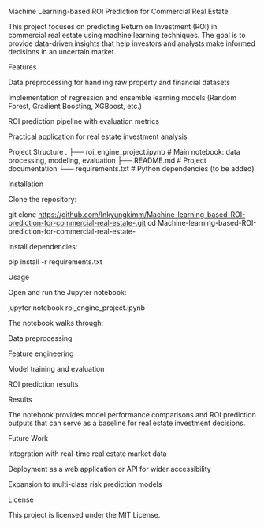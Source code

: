 Machine Learning-based ROI Prediction for Commercial Real Estate

This project focuses on predicting Return on Investment (ROI) in commercial real estate using machine learning techniques.
The goal is to provide data-driven insights that help investors and analysts make informed decisions in an uncertain market.

Features

Data preprocessing for handling raw property and financial datasets

Implementation of regression and ensemble learning models (Random Forest, Gradient Boosting, XGBoost, etc.)

ROI prediction pipeline with evaluation metrics

Practical application for real estate investment analysis

Project Structure
.
├── roi_engine_project.ipynb   # Main notebook: data processing, modeling, evaluation
├── README.md                  # Project documentation
└── requirements.txt           # Python dependencies (to be added)

Installation

Clone the repository:

git clone https://github.com/Inkyungkimm/Machine-learning-based-ROI-prediction-for-commercial-real-estate-.git
cd Machine-learning-based-ROI-prediction-for-commercial-real-estate-


Install dependencies:

pip install -r requirements.txt

Usage

Open and run the Jupyter notebook:

jupyter notebook roi_engine_project.ipynb


The notebook walks through:

Data preprocessing

Feature engineering

Model training and evaluation

ROI prediction results

Results

The notebook provides model performance comparisons and ROI prediction outputs that can serve as a baseline for real estate investment decisions.

Future Work

Integration with real-time real estate market data

Deployment as a web application or API for wider accessibility

Expansion to multi-class risk prediction models

License

This project is licensed under the MIT License.
